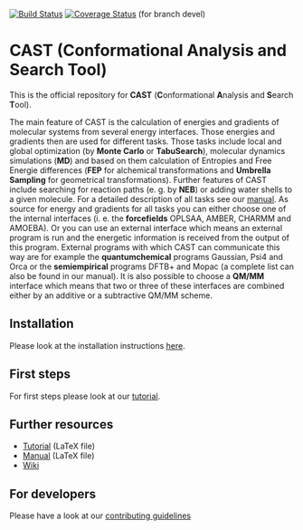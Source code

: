 [![Build Status](https://img.shields.io/travis/com/AKEngels/CAST/devel?style=plastic)](https://travis-ci.com/AKEngels/CAST/branches) 
[![Coverage Status](https://img.shields.io/coveralls/github/AKEngels/CAST/devel?style=plastic)](https://coveralls.io/github/AKEngels/CAST) (for branch devel)



# CAST (Conformational Analysis and Search Tool)
This is the official repository for **CAST** (**C**onformational **A**nalysis and **S**earch **T**ool).

The main feature of CAST is the calculation of energies and gradients of molecular systems from several energy interfaces. Those energies and gradients then are used for different tasks. Those tasks include local and global optimization (by **Monte Carlo** or **TabuSearch**), molecular dynamics simulations (**MD**) and based on them calculation of Entropies and Free Energie differences (**FEP** for alchemical transformations and **Umbrella Sampling** for geometrical transformations). Further features of CAST include searching for reaction paths (e. g. by **NEB**) or adding water shells to a given molecule. For a detailed description of all tasks see our [manual](https://github.com/AKEngels/CAST/blob/devel/manual/castmanual.tex). As source for energy and gradients for all tasks you can either choose one of the internal interfaces (i. e. the **forcefields** OPLSAA, AMBER, CHARMM and AMOEBA). Or you can use an external interface which means an external program is run and the energetic information is received from the output of this program. External programs with which CAST can communicate this way are for example the **quantumchemical** programs Gaussian, Psi4 and Orca or the **semiempirical** programs DFTB+ and Mopac (a complete list can also be found in our manual). It is also possible to choose a **QM/MM** interface which means that two or three of these interfaces are combined either by an additive or a subtractive QM/MM scheme.

## Installation

Please look at the installation instructions [here](https://github.com/AKEngels/CAST/wiki/How-to-build-CAST).

## First steps

For first steps please look at our [tutorial](https://github.com/AKEngels/CAST/blob/devel/manual/Tutorial/LaTeX/Tutorial.tex).

## Further resources

* [Tutorial](https://github.com/AKEngels/CAST/blob/devel/manual/Tutorial/LaTeX/Tutorial.tex) (LaTeX file)
* [Manual](https://github.com/AKEngels/CAST/blob/devel/manual/castmanual.tex) (LaTeX file)
* [Wiki](https://github.com/AKEngels/CAST/wiki)

## For developers

Please have a look at our [contributing guidelines](https://github.com/AKEngels/CAST/blob/devel/CONTRIBUTING.md)


